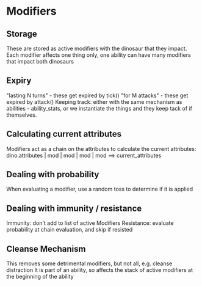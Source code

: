 # Modifiers

## Storage
These are stored as active modifiers with the dinosaur that they impact.
Each modifier affects one thing only, one ability can have many modifiers that impact both dinosaurs

## Expiry
"lasting N turns" - these get expired by tick()
"for M attacks" - these get expired by attack()
Keeping track: either with the same mechanism as abilities - ability_stats, or we instantiate the things and they keep tack of if themselves.

## Calculating current attributes
Modifiers act as a chain on the attributes to calculate the current attributes:
dino.attributes | mod | mod | mod | mod ==> current_attributes

## Dealing with probability
When evaluating a modifier, use a random toss to determine if it is applied

## Dealing with immunity / resistance
Immunity: don't add to list of active Modifiers
Resistance: evaluate probability at chain evaluation, and skip if resisted

## Cleanse Mechanism
This removes some detrimental modifiers, but not all, e.g. cleanse distraction
It is part of an ability, so affects the stack of active modifiers at the beginning of the ability
